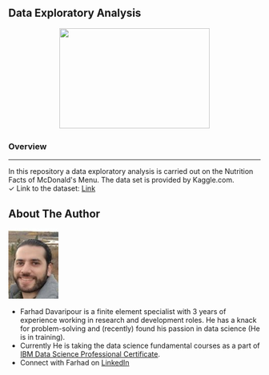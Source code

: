 ## Data Exploratory Analysis
<p align="center">
  <img src="https://cdn.pixabay.com/photo/2016/12/22/13/35/analytics-1925495_1280.png"width="300" height="200" />
</p>

### Overview
* * *
In this repository a data exploratory analysis is carried out on the Nutrition Facts of McDonald's Menu. The data set is provided by Kaggle.com.   
    ✓ Link to the dataset: [Link](https://www.kaggle.com/mcdonalds/nutrition-facts)  

## About The Author

![image](MyImage-GitHub.jpg)


- Farhad Davaripour is a finite element specialist with 3 years of experience working in research and development roles. He has a knack for problem-solving and (recently) found his passion in data science (He is in training).
- Currently He is taking the data science fundamental courses as a part of [IBM Data Science Professional Certificate](https://www.coursera.org/professional-certificates/ibm-data-science?utm_source=gg&utm_medium=sem&campaignid=2087860785&utm_campaign=10-IBM-Data-Science-ROW&utm_content=10-IBM-Data-Science-ROW&adgroupid=79675709431&device=c&keyword=ibm%20data%20science%20professional%20certificate%20coursera&matchtype=b&network=g&devicemodel=&adpostion=&creativeid=375774778792&hide_mobile_promo&gclid=Cj0KCQiA7oyNBhDiARIsADtGRZarhXrmU55pbAE7ntCK_zVIDTqSQljwhy_EA8nWL4UkltYQymomt-waAkysEALw_wcB). 
- Connect with Farhad on [LinkedIn](https://www.linkedin.com/in/farhad-davaripour/)
